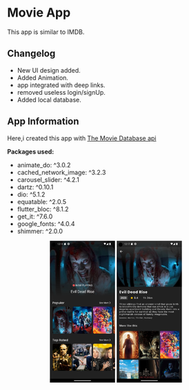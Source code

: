 # Movie App

This app is similar to IMDB.

## Changelog

- New UI design added.
- Added Animation.
- app integrated with deep links.
- removed useless login/signUp.
- Added local database.

## App Information

Here,i created this app with [The Movie Database api](https://www.themoviedb.org/settings/api) 

**Packages used:**

- animate_do: ^3.0.2
- cached_network_image: ^3.2.3
- carousel_slider: ^4.2.1
- dartz: ^0.10.1
- dio: ^5.1.2
- equatable: ^2.0.5
- flutter_bloc: ^8.1.2
- get_it: ^7.6.0
- google_fonts: ^4.0.4
- shimmer: ^2.0.0

<p align="center">
<img src="screenshots/Screenshot_1684145680.png" width="30%">
<img src="screenshots/Screenshot_1684145879.png" width="30%">

</p>
